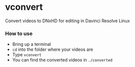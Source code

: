 # vconvert
Convert videos to DNxHD for editing in Davinci Resolve Linux

### How to use
- Bring up a terminal
- `cd` into the folder where your videos are
- Type `vconvert`
- You can find the converted videos in `./converted`
